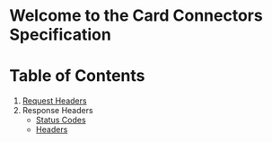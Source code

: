 # Welcome to the Card Connectors Specification

# Table of Contents

1. [Request Headers](https://github.com/vmware/card-connectors-guide/wiki/Request-headers) 
2. Response Headers
    * [Status Codes](https://github.com/vmware/card-connectors-guide/wiki/Response-headers#status-codes)
    * [Headers](https://github.com/vmware/card-connectors-guide/wiki/Response-headers#headers)

